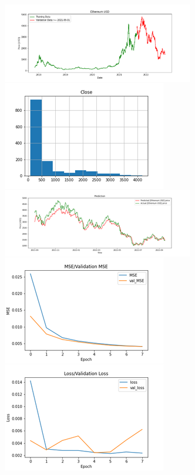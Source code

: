 ![](https://github.com/JordiCorbilla/stock-prediction-deep-neural-learning/raw/master/ETH-USD_20220918_8b1accafd4582c216de64866a3f3415c/Ethereum%20USD_price.png)
![](https://github.com/JordiCorbilla/stock-prediction-deep-neural-learning/raw/master/ETH-USD_20220918_8b1accafd4582c216de64866a3f3415c/Ethereum%20USD_hist.png)
![](https://github.com/JordiCorbilla/stock-prediction-deep-neural-learning/raw/master/ETH-USD_20220918_8b1accafd4582c216de64866a3f3415c/Ethereum%20USD_prediction.png)
![](https://github.com/JordiCorbilla/stock-prediction-deep-neural-learning/raw/master/ETH-USD_20220918_8b1accafd4582c216de64866a3f3415c/MSE.png)
![](https://github.com/JordiCorbilla/stock-prediction-deep-neural-learning/raw/master/ETH-USD_20220918_8b1accafd4582c216de64866a3f3415c/loss.png)
